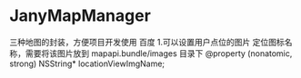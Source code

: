 # JanyMapManager
三种地图的封装，方便项目开发使用
百度
1.可以设置用户点位的图片
定位图标名称，需要将该图片放到 mapapi.bundle/images 目录下
@property (nonatomic, strong) NSString* locationViewImgName;

